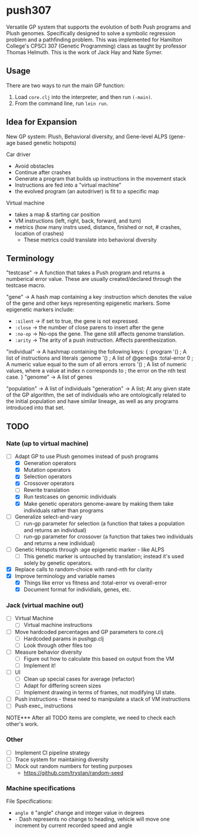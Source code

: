 # push307

Versatile GP system that supports the evolution of both Push programs and Plush genomes. Specifically
designed to solve a symbolic regression problem and a pathfinding problem. This was implemented for
Hamilton College's CPSCI 307 (Genetic Programming) class as taught by professor Thomas Helmuth.
This is the work of Jack Hay and Nate Symer.

## Usage

There are two ways to run the main GP function:

1. Load `core.clj` into the interpreter, and then run `(-main)`.
2. From the command line, run `lein run`.

## Idea for Expansion

New GP system: Plush, Behavioral diversity, and Gene-level ALPS (gene-age based genetic hotspots)

Car driver
  - Avoid obstacles
  - Continue after crashes
  - Generate a program that builds up instructions in the movement stack
  - Instructions are fed into a "virtual machine"
  - the evolved program (an autodriver) is fit to a specific map

Virtual machine
 - takes a map & starting car position
 - VM instructions (left, right, back, forward, and turn)
 - metrics (how many instrs used, distance, finished or not, # crashes, location of crashes)
   - These metrics could translate into behavioral diversity

## Terminology

"testcase" -> A function that takes a Push program and returns a numberical error value.
              These are usually created/declared through the testcase macro.

"gene" -> A hash map containing a key :instruction which denotes the value of the gene
          and other keys representing epigenetic markers. Some epigenetic markers include:
  - `:silent` -> if set to true, the gene is not expressed.
  - `:close` -> the number of close parens to insert after the gene
  - `:no-op` -> No-ops the gene. The gene still affects genome translation.
  - `:arity` -> The arity of a push instruction. Affects parenthesization.

"individual" -> A hashmap containing the following keys:
  {
    :program '()   ; A list of instructions and literals
    :genome '()    ; A list of @gene@s
    :total-error 0 ; A numeric value equal to the sum of all errors
    :errors '()    ; A list of numeric values, where a value at index n corresponds to
                   ; the error on the nth test case.
  }
"genome" -> A list of genes

"population" -> A list of individuals
"generation" -> A list; At any given state of the GP algorithm, the set of individuals
                who are ontologically related to the initial population and
                have similar lineage, as well as any programs introduced into that set.

## TODO

### Nate (up to virtual machine)

- [ ] Adapt GP to use Plush genomes instead of push programs
   - [x] Generation operators
   - [x] Mutation operators
   - [x] Selection operators
   - [x] Crossover operators
   - [ ] Rewrite translation
   - [x] Run testcases on genomic individuals
   - [x] Make genetic operators genome-aware by making them take individuals rather than programs
- [ ] Generalize select-and-vary
  - [ ] run-gp parameter for selection
        (a function that takes a population and returns an individual)
  - [ ] run-gp parameter for crossover
        (a function that takes two individuals and returns a new individual) 
- [ ] Genetic Hotspots through :age epigenetic marker - like ALPS
    - [ ] This genetic marker is untouched by translation; instead it's
          used solely by genetic operators.
- [x] Replace calls to random-choice with rand-nth for clarity
- [x] Improve terminology and variable names
  - [x] Things like error vs fitness and :total-error vs overall-error
  - [x] Document format for individials, genes, etc.

### Jack (virtual machine out)

- [ ] Virtual Machine
  - [ ] Virtual machine instructions
- [ ] Move hardcoded percentages and GP parameters to core.clj
  - [ ] Hardcoded params in pushgp.clj
  - [ ] Look through other files too
- [ ] Measure behavior diversity
  - [ ] Figure out how to calculate this based on output from the VM
  - [ ] Implement it!
- [ ] UI
  - [ ] Clean up special cases for average (refactor)
  - [ ] Adapt for differing screen sizes
  - [ ] Implement drawing in terms of frames, not modifying UI state.
- [ ] Push instructions - these need to manipulate a stack of VM instructions
- [ ] Push exec_ instructions

NOTE*** After all TODO items are complete, we need to check each other's work.

### Other

- [ ] Implement CI pipeline strategy
- [ ] Trace system for maintaining diversity
- [ ] Mock out random numbers for testing purposes
   - https://github.com/trystan/random-seed

### Machine specifications

File Specifications:
- ```angle 0```  "angle" change and integer value in degrees
- ```-``` Dash represents no change to heading, vehicle will move one increment by current recorded speed and angle
